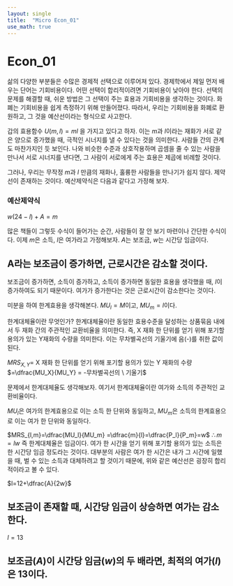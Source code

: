 ```yaml
---
layout: single
title:  "Micro Econ_01"
use_math: true
---
```


# Econ_01

삶의 다양한 부분들은 수많은 경제적 선택으로 이루어져 있다. 경제학에서 제일 먼저 배우는 단어는 기회비용이다. 어떤 선택이 합리적이려면 기회비용이 낮아야 한다. 선택의 문제를 해결할 때, 쉬운 방법은 그 선택이 주는 효용과 기회비용을 생각하는 것이다. 화폐는 기회비용을 쉽게 측정하기 위해 만들어졌다. 따라서, 우리는 기회비용을 화폐로 환원하고, 그 것을 예산선이라는 형식으로 사고한다.

갑의 효용함수 $U(m,l)=ml$ 을 가지고 있다고 하자. 이는 $m$과 $l$이라는 재화가 서로 같은 양으로 증가했을 때, 극적인 시너지를 낼 수 있다는 것을 의미한다. 사람들 간의 관계도 마찬가지인 듯 보인다. 나와 비슷한 수준과 상호작용하며 곱셈을 줄 수 있는 사람을 만나서 서로 시너지를 낸다면, 그 사람이 서로에게 주는 효용은 제곱에 비례할 것이다.

그러나, 우리는 무작정 $m$과 $l$ 만큼의 재화나, 훌륭한 사람들을 만나기가 쉽지 않다. 제약선이 존재하는 것이다. 예산제약식은 다음과 같다고 가정해 보자.

### 예산제약식

$w(24-l)+A=m$

많은 책들이 그렇듯 수식이 들어가는 순간, 사람들이 잘 안 보기 마련이나 간단한 수식이다. 이제 $m$은 소득, $l$은 여가라고 가정해보자. $A$는 보조금, $w$는 시간당 임금이다.
## A라는 보조금이 증가하면, 근로시간은 감소할 것이다. 
보조금이 증가하면, 소득이 증가하고, 소득이 증가하면 동일한 효용을 생각했을 때, $l$이 증가하여도 되기 때문이다. 
여가가 증가한다는 것은 근로시간이 감소한다는 것이다.

미분을 하여 한계효용을 생각해본다.
$MU_l = M$이고, $MU_m=l$이다. 

한계대체율이란 무엇인가? 한계대체율이란 동일한 효용수준을 달성하는 상품묶음 내에서 두 재화 간의 주관적인 교환비율을 의미한다. 즉, X 재화 한 단위를 얻기 위해 포기할 용의가 있는 Y재화의 수량을 의미한다. 이는 무차별곡선의 기울기에 음(-)를 취한 값이 된다.

$MRS_{X,Y} =$  X 재화 한 단위를 얻기 위해 포기할 용의가 있는 Y 재화의 수량
$=\dfrac{MU_X}{MU_Y} = -무차별곡선의 \ 기울기$

문제에서 한계대체율도 생각해보자. 여기서 한계대체율이란 여가와 소득의 주관적인 교환비율이다. 

$MU_l$은 여가의 한계효용으로 이는 소득 한 단위와 동일하고,
$MU_m$은 소득의 한계효용으로 이는 여가 한 단위와 동일하다.

$MRS_{l,m}=\dfrac{MU_l}{MU_m} =\dfrac{m}{l}=\dfrac{P_l}{P_m}=w$
$\therefore m=lw$ 즉 한계대체율은 임금이다.
여가 한 시간을 얻기 위해 포기할 용의가 있는 소득은 한 시간당 임금 정도라는 것이다.
대부분의 사람은 여가 한 시간은 내가 그 시간에 일했을 때, 벌 수 있는 소득과 대체하려고 할 것이기 때문에, 위와 같은 예산선은 굉장히 합리적이라고 볼 수 있다.

$l=12+\dfrac{A}{2w}$
## 보조금이 존재할 때, 시간당 임금이 상승하면 여가는 감소한다.
$l=13$
## 보조금($A)$이 시간당 임금($w)$의 두 배라면, 최적의 여가($l)$은 13이다.





